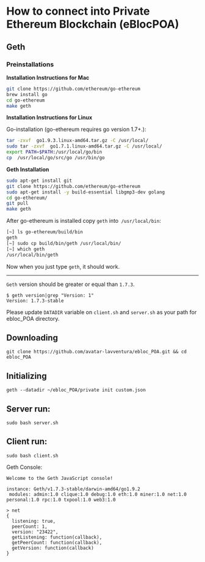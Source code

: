 # **How to connect into Private Ethereum Blockchain (eBlocPOA)**

## **Geth**

### **Preinstallations**

**Installation Instructions for Mac**

```bash
git clone https://github.com/ethereum/go-ethereum
brew install go
cd go-ethereum
make geth
```
**Installation Instructions for Linux**

Go-installation (go-ethereum requires go version 1.7+.):
```bash
tar -zxvf  go1.9.3.linux-amd64.tar.gz -C /usr/local/
sudo tar -zxvf  go1.7.1.linux-amd64.tar.gz -C /usr/local/
export PATH=$PATH:/usr/local/go/bin
cp  /usr/local/go/src/go /usr/bin/go
```

**Geth Installation**

```bash
sudo apt-get install git
git clone https://github.com/ethereum/go-ethereum
sudo apt-get install -y build-essential libgmp3-dev golang
cd go-ethereum/
git pull
make geth
```

After go-ethereum is installed copy `geth` into` /usr/local/bin`:

```bash
[~] ls go-ethereum/build/bin
geth
[~] sudo cp build/bin/geth /usr/local/bin/
[~] which geth
/usr/local/bin/geth
```
Now when you just type `geth`, it should work.

-------------------

`Geth` version should be greater or equal than `1.7.3`.

```
$ geth version|grep "Version: 1"
Version: 1.7.3-stable
```

Please update `DATADIR` variable on `client.sh` and `server.sh` as your path for ebloc_POA directory.

## Downloading 

```
git clone https://github.com/avatar-lavventura/ebloc_POA.git && cd ebloc_POA
```

## Initializing

```
geth --datadir ~/ebloc_POA/private init custom.json
```

## Server run:

```
sudo bash server.sh
```

## Client run:

```
sudo bash client.sh
```

Geth Console:

```
Welcome to the Geth JavaScript console!

instance: Geth/v1.7.3-stable/darwin-amd64/go1.9.2
 modules: admin:1.0 clique:1.0 debug:1.0 eth:1.0 miner:1.0 net:1.0 personal:1.0 rpc:1.0 txpool:1.0 web3:1.0

> net
{
  listening: true,
  peerCount: 1,
  version: "23422",
  getListening: function(callback),
  getPeerCount: function(callback),
  getVersion: function(callback)
}
```
